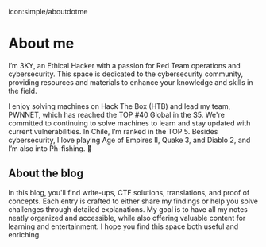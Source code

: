 icon:simple/aboutdotme

# About me
I’m 3KY, an Ethical Hacker with a passion for Red Team operations and cybersecurity. This space is dedicated to the cybersecurity community, providing resources and materials to enhance your knowledge and skills in the field.

I enjoy solving machines on Hack The Box (HTB) and lead my team, PWNNET, which has reached the TOP #40 Global in the S5. We're committed to continuing to solve machines to learn and stay updated with current vulnerabilities. In Chile, I’m ranked in the TOP 5. Besides cybersecurity, I love playing Age of Empires II, Quake 3, and Diablo 2, and I’m also into Ph-fishing. 🎣

## About the blog
In this blog, you'll find write-ups, CTF solutions, translations, and proof of concepts. Each entry is crafted to either share my findings or help you solve challenges through detailed explanations. My goal is to have all my notes neatly organized and accessible, while also offering valuable content for learning and entertainment. I hope you find this space both useful and enriching.


